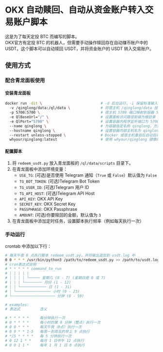 # OKX 自动赎回、自动从资金账户转入交易账户脚本
这是为了每天定投 BTC 而编写的脚本。  
OKX官方有定投 BTC 的机器人，但需要手动操作赎回存在自动赚币账户中的 USDT。这个脚本可以自动赎回 USDT，并将资金账户的 USDT 转入交易账户。
## 使用方式
### 配合青龙面板使用
#### 安装青龙面板
```bash
docker run -dit \                           # -d 后台运行，-i 保留标准输入，-t 分配伪终端
  -v /qinglong/data:/ql/data \              # 将宿主机 /qinglong/data 挂载到容器 /ql/data，持久化配置
  -p 5700:5700 \                            # 宿主机 5700 端口映射到容器 5700 端口
  -e QlBaseUrl="/" \                        # 设置面板访问路径前缀为根目录 /
  -e QlPort="5700" \                        # 设置容器内程序监听端口为 5700
  --name qinglong \                         # 为容器指定名称 qinglong，方便后续管理
  --hostname qinglong \                     # 设置容器内部主机名为 qinglong
  --restart unless-stopped \                # Docker 或宿主机重启后自动启动，除非手动停止
  whyour/qinglong:latest                    # 使用 whyour/qinglong 镜像的 latest 标签
```
#### 配置脚本
1. 将 `redeem_usdt.py` 放入青龙面板的 `/ql/data/scripts` 目录下。
2. 在青龙面板中添加环境变量：
   - `USE_TG`: (可选)是否使用 Telegram 通知（`True` 或 `False`）默认值为 `False`
   - `TG_BOT_TOKEN`: (可选)Telegram Bot Token
   - `TG_USER_ID`: (可选)Telegram 用户 ID
   - `TG_API_HOST`: (可选)Telegram API Host
   - `API_KEY`: OKX API Key
   - `SECRET_KEY`: OKX Secret Key
   - `PASSPHRASE`: OKX Passphrase
   - `AMOUNT`: (可选)你要赎回的金额，默认值为 `3`
3. 在青龙面板中添加定时任务，设置脚本执行频率（例如每天执行一次）

### 手动运行
crontab 中添加以下行：
```bash
# 每天午夜 0 点执行脚本 redeem_usdt.py，并将输出追加到 usdt.log 中
0 0 * * * /usr/bin/python3 /path/to/redeem_usdt.py >> /path/to/usdt.log 2>&1
# cron表达式说明
# * * * * * command_to_run
# | | | | |
# | | | | └───── 星期几 (0 - 7) (星期日是 0 或 7)
# | | | └──────── 月份 (1 - 12)
# | | └──────────── 日 (1 - 31)
# | └──────────────── 小时 (0 - 23)
# └──────────────────── 分钟 (0 - 59)

# examples:
# 表达式         含义

# * * * * *     每分钟执行一次
# 0 * * * *     每小时的第 0 分钟（整点）执行一次
# 0 0 * * *     每天午夜（0点）执行一次
# 0 9 * * 1-5   每周一到周五的早上 9 点执行
# */5 * * * *   每 5 分钟执行一次
# 0 12 1 * *    每月 1 日中午 12 点执行
# 0 0 1 1 *     每年 1 月 1 日 0 点执行
```